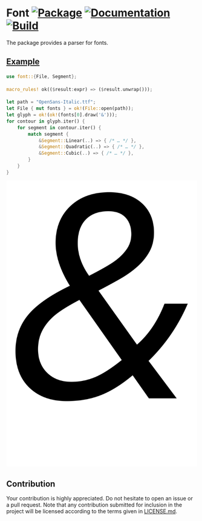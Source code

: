 # Font [![Package][package-img]][package-url] [![Documentation][documentation-img]][documentation-url] [![Build][build-img]][build-url]

The package provides a parser for fonts.

## [Example]

```rust
use font::{File, Segment};

macro_rules! ok(($result:expr) => ($result.unwrap()));

let path = "OpenSans-Italic.ttf";
let File { mut fonts } = ok!(File::open(path));
let glyph = ok!(ok!(fonts[0].draw('&')));
for contour in glyph.iter() {
    for segment in contour.iter() {
        match segment {
            &Segment::Linear(..) => { /* … */ },
            &Segment::Quadratic(..) => { /* … */ },
            &Segment::Cubic(..) => { /* … */ },
        }
    }
}
```

<div align="center">
  <a href="https://github.com/bodoni/font/blob/main/src/bin/draw.rs">
    <img src="https://raw.githubusercontent.com/bodoni/font/main/assets/draw/OpenSans-Italic.svg">
  </a>
</div>

## Contribution

Your contribution is highly appreciated. Do not hesitate to open an issue or a
pull request. Note that any contribution submitted for inclusion in the project
will be licensed according to the terms given in [LICENSE.md](LICENSE.md).

[build-img]: https://github.com/bodoni/font/workflows/build/badge.svg
[build-url]: https://github.com/bodoni/font/actions/workflows/build.yml
[documentation-img]: https://docs.rs/font/badge.svg
[documentation-url]: https://docs.rs/font
[package-img]: https://img.shields.io/crates/v/font.svg
[package-url]: https://crates.io/crates/font

[example]: src/bin/draw.rs
